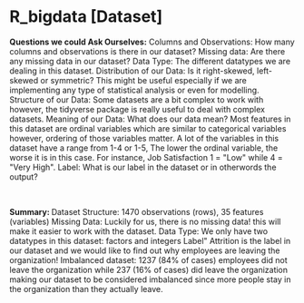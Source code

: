 # R_bigdata [Dataset]

<b>Questions we could Ask Ourselves:</b>
Columns and Observations: How many columns and observations is there in our dataset?
Missing data: Are there any missing data in our dataset?
Data Type: The different datatypes we are dealing in this dataset.
Distribution of our Data: Is it right-skewed, left-skewed or symmetric? This might be useful especially if we are implementing any type of statistical analysis or even for modelling.
Structure of our Data: Some datasets are a bit complex to work with however, the tidyverse package is really useful to deal with complex datasets.
Meaning of our Data: What does our data mean? Most features in this dataset are ordinal variables which are similar to categorical variables however, ordering of those variables matter. A lot of the variables in this dataset have a range from 1-4 or 1-5, The lower the ordinal variable, the worse it is in this case. For instance, Job Satisfaction 1 = "Low" while 4 = "Very High".
Label: What is our label in the dataset or in otherwords the output?

<br>

<b>Summary: </b>
Dataset Structure: 1470 observations (rows), 35 features (variables)
Missing Data: Luckily for us, there is no missing data! this will make it easier to work with the dataset.
Data Type: We only have two datatypes in this dataset: factors and integers
Label" Attrition is the label in our dataset and we would like to find out why employees are leaving the organization!
Imbalanced dataset: 1237 (84% of cases) employees did not leave the organization while 237 (16% of cases) did leave the organization making our dataset to be considered imbalanced since more people stay in the organization than they actually leave.
